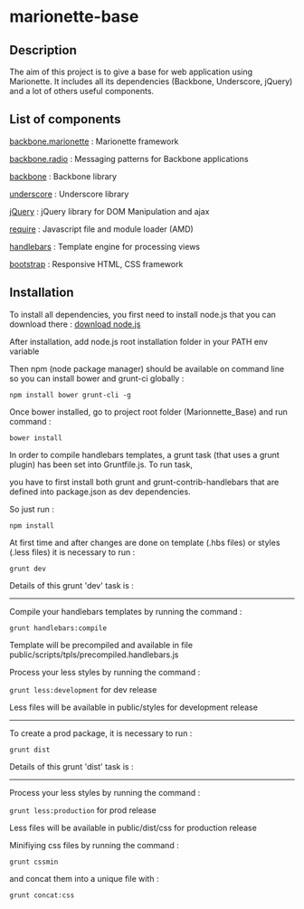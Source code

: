 # marionette-base 

## Description

The aim of this project is to give a base for web application using Marionette. It includes all its dependencies (Backbone, Underscore, jQuery) and a lot of others useful components.

## List of components

[backbone.marionette](http://marionettejs.com/) : Marionette framework

[backbone.radio](https://github.com/marionettejs/backbone.radio) : Messaging patterns for Backbone applications

[backbone](http://backbonejs.org/) : Backbone library

[underscore](http://underscorejs.org/) : Underscore library

[jQuery](https://jquery.com/) : jQuery library for DOM Manipulation and ajax

[require](http://requirejs.org/) : Javascript file and module loader (AMD)

[handlebars](http://handlebarsjs.com/) : Template engine for processing views

[bootstrap](http://getbootstrap.com/) : Responsive HTML, CSS framework

## Installation

To install all dependencies, you first need to install node.js that you can download there :  [download node.js](https://nodejs.org/en/download/)

After installation, add node.js root installation folder in your PATH env variable

Then npm (node package manager) should be available on command line so you can install bower and grunt-ci globally :

`npm install bower grunt-cli -g`

Once bower installed, go to project root folder (Marionnette_Base) and run command : 

`bower install`

In order to compile handlebars templates, a grunt task (that uses a grunt plugin) has been set into Gruntfile.js. To run task,

you have to first install both grunt and grunt-contrib-handlebars that are defined into package.json as dev dependencies. 

So just run :

`npm install`

At first time and after changes are done on template (.hbs files) or styles (.less files) it is necessary to run : 

`grunt dev`

Details of this grunt 'dev' task is :

***

Compile your handlebars templates by running the command :

`grunt handlebars:compile`

Template will be precompiled and available in file public/scripts/tpls/precompiled.handlebars.js

Process your less styles by running the command :

`grunt less:development` for dev release

Less files will be available in public/styles for development release

***

To create a prod package, it is necessary to run : 

`grunt dist`

Details of this grunt 'dist' task is :
 
***

Process your less styles by running the command :

`grunt less:production` for prod release

Less files will be available in public/dist/css for production release

Minifiying css files by running the command : 

`grunt cssmin`

and concat them into a unique file with : 

`grunt concat:css`
